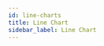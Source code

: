 ```yaml
---
id: line-charts
title: Line Chart
sidebar_label: Line Chart
---
```


<div style={{textAlign: "justify"}}>

</div>